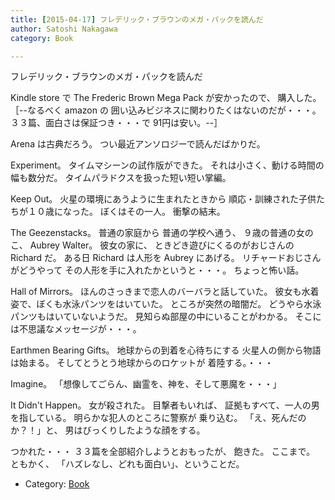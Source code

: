 ```yaml
---
title: [2015-04-17] フレデリック・ブラウンのメガ・パックを読んだ
author: Satoshi Nakagawa
category: Book

---
```


フレデリック・ブラウンのメガ・パックを読んだ

 Kindle store で 
The Frederic Brown Mega Pack が安かったので、
購入した。［--なるべく amazon の
囲い込みビジネスに関わりたくはないのだが・・・。
３３篇、面白さは保証つき・・・で 91円は安い。--］

<!--more-->
 Arena は古典だろう。
つい最近アンソロジーで読んだばかりだ。

 Experiment。
タイムマシーンの試作版ができた。
それは小さく、動ける時間の幅も数分だ。
タイムパラドクスを扱った短い短い掌編。

 Keep Out。
火星の環境にあうように生まれたときから
順応・訓練された子供たちが１０歳になった。
ぼくはその一人。
衝撃の結末。 

 The Geezenstacks。
普通の家庭から
普通の学校へ通う、
９歳の普通の女のこ、
Aubrey Walter。
彼女の家に、
ときどき遊びにくるのがおじさんの Richard だ。
ある日 Richard は人形を Aubrey にあげる。
リチャードおじさんがどうやって
その人形を手に入れたかというと・・・。
ちょっと怖い話。

 Hall of Mirrors。
ほんのさっきまで恋人のバーバラと話していた。
彼女も水着姿で、ぼくも水泳パンツをはいていた。
ところが突然の暗闇だ。
どうやら水泳パンツもはいていないようだ。
見知らぬ部屋の中にいることがわかる。
そこには不思議なメッセージが・・・。

 Earthmen Bearing Gifts。
地球からの到着を心待ちにする
火星人の側から物語は始まる。
そしてとうとう地球からのロケットが
着陸する。・・・

 Imagine。
「想像してごらん、幽霊を、神を、そして悪魔を・・・」

 It Didn't Happen。
女が殺された。
目撃者もいれば、
証拠もすべて、一人の男を指している。
明らかな犯人のところに警察が
乗り込む。
「え、死んだのか？！」と、
男はびっくりしたような顔をする。

 つかれた・・・
３３篇を全部紹介しようとおもったが、
飽きた。
ここまで。
ともかく、
「ハズレなし、どれも面白い」、ということだ。

- Category: [Book](https://merapano.github.io/categories.html#Book)

